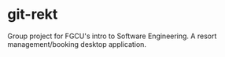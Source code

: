 # git-rekt
Group project for FGCU's intro to Software Engineering. A resort management/booking desktop application.
